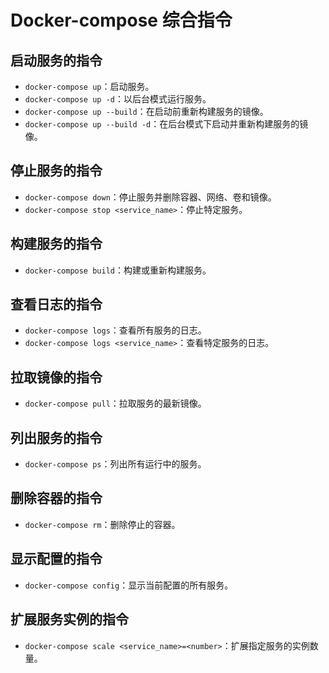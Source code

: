 # Docker-compose 综合指令

## 启动服务的指令

- `docker-compose up`：启动服务。
- `docker-compose up -d`：以后台模式运行服务。
- `docker-compose up --build`：在启动前重新构建服务的镜像。
- `docker-compose up --build -d`：在后台模式下启动并重新构建服务的镜像。

## 停止服务的指令

- `docker-compose down`：停止服务并删除容器、网络、卷和镜像。
- `docker-compose stop <service_name>`：停止特定服务。

## 构建服务的指令

- `docker-compose build`：构建或重新构建服务。

## 查看日志的指令

- `docker-compose logs`：查看所有服务的日志。
- `docker-compose logs <service_name>`：查看特定服务的日志。

## 拉取镜像的指令

- `docker-compose pull`：拉取服务的最新镜像。

## 列出服务的指令

- `docker-compose ps`：列出所有运行中的服务。

## 删除容器的指令

- `docker-compose rm`：删除停止的容器。

## 显示配置的指令

- `docker-compose config`：显示当前配置的所有服务。

## 扩展服务实例的指令

- `docker-compose scale <service_name>=<number>`：扩展指定服务的实例数量。
